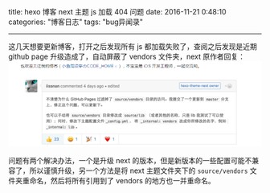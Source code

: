 title: hexo 博客 next 主题 js 加载 404 问题
date: 2016-11-21 0:48:10
categories: "博客日志"
tags: "bug异闻录"


---


这几天想要更新博客，打开之后发现所有 js 都加载失败了，查阅之后发现是近期 github page 升级造成了，自动屏蔽了 vendors 文件夹，next 原作者回复：
![Alt text](/images/1479660158479.png)

问题有两个解决办法，一个是升级 next 的版本，但是新版本的一些配置可能不兼容了，所以谨慎升级，另一个方法是将 next 主题文件夹下的 `source/vendors` 文件夹重命名，然后将所有引用到了 vendors 的地方也一并重命名。